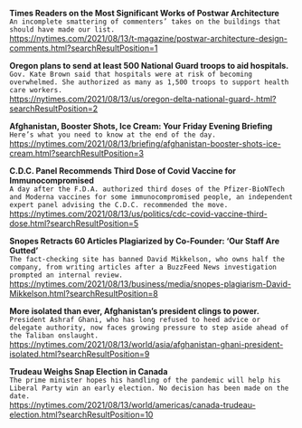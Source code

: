 **Times Readers on the Most Significant Works of Postwar Architecture**\
`An incomplete smattering of commenters’ takes on the buildings that should have made our list.`\
https://nytimes.com/2021/08/13/t-magazine/postwar-architecture-design-comments.html?searchResultPosition=1

**Oregon plans to send at least 500 National Guard troops to aid hospitals.**\
`Gov. Kate Brown said that hospitals were at risk of becoming overwhelmed. She authorized as many as 1,500 troops to support health care workers.`\
https://nytimes.com/2021/08/13/us/oregon-delta-national-guard-.html?searchResultPosition=2

**Afghanistan, Booster Shots, Ice Cream: Your Friday Evening Briefing**\
`Here’s what you need to know at the end of the day.`\
https://nytimes.com/2021/08/13/briefing/afghanistan-booster-shots-ice-cream.html?searchResultPosition=3

**C.D.C. Panel Recommends Third Dose of Covid Vaccine for Immunocompromised**\
`A day after the F.D.A. authorized third doses of the Pfizer-BioNTech and Moderna vaccines for some immunocompromised people, an independent expert panel advising the C.D.C. recommended the move.`\
https://nytimes.com/2021/08/13/us/politics/cdc-covid-vaccine-third-dose.html?searchResultPosition=5

**Snopes Retracts 60 Articles Plagiarized by Co-Founder: ‘Our Staff Are Gutted’**\
`The fact-checking site has banned David Mikkelson, who owns half the company, from writing articles after a BuzzFeed News investigation prompted an internal review.`\
https://nytimes.com/2021/08/13/business/media/snopes-plagiarism-David-Mikkelson.html?searchResultPosition=8

**More isolated than ever, Afghanistan’s president clings to power.**\
`President Ashraf Ghani, who has long refused to heed advice or delegate authority, now faces growing pressure to step aside ahead of the Taliban onslaught.`\
https://nytimes.com/2021/08/13/world/asia/afghanistan-ghani-president-isolated.html?searchResultPosition=9

**Trudeau Weighs Snap Election in Canada**\
`The prime minister hopes his handling of the pandemic will help his Liberal Party win an early election. No decision has been made on the date.`\
https://nytimes.com/2021/08/13/world/americas/canada-trudeau-election.html?searchResultPosition=10

